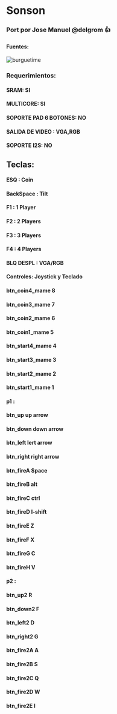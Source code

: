 # Sonson

### Port por Jose Manuel @delgrom :+1: 
#### Fuentes:

![burguetime](https://user-images.githubusercontent.com/31018768/73795309-97804600-47aa-11ea-9921-87c8cb94d6dd.jpg)

### Requerimientos: 

#### SRAM: SI

#### MULTICORE: SI

#### SOPORTE PAD 6 BOTONES: NO

#### SALIDA DE VIDEO : VGA,RGB

#### SOPORTE I2S: NO

## Teclas:

#### ESQ :    Coin
#### BackSpace : Tilt

#### F1 :  1 Player
#### F2 :  2 Players
#### F3 :  3 Players
#### F4 :  4 Players
#### BLQ DESPL : VGA/RGB
#### Controles: Joystick y Teclado
			
#### btn_coin4_mame		8
#### btn_coin3_mame		7
#### btn_coin2_mame		6
#### btn_coin1_mame		5
#### btn_start4_mame		4
#### btn_start3_mame		3
#### btn_start2_mame		2
#### btn_start1_mame		1
				
#### p1 :
#### btn_up				up arrow
#### btn_down 			down arrow
#### btn_left			lert arrow
#### btn_right			right arrow

#### btn_fireA			Space
#### btn_fireB			alt
#### btn_fireC			ctrl
#### btn_fireD			l-shift
#### btn_fireE			Z
#### btn_fireF			X
#### btn_fireG			C
#### btn_fireH			V

#### p2 :
#### btn_up2				R
#### btn_down2			F
#### btn_left2			D
#### btn_right2			G

#### btn_fire2A			A
#### btn_fire2B			S
#### btn_fire2C			Q
#### btn_fire2D			W
#### btn_fire2E			I
